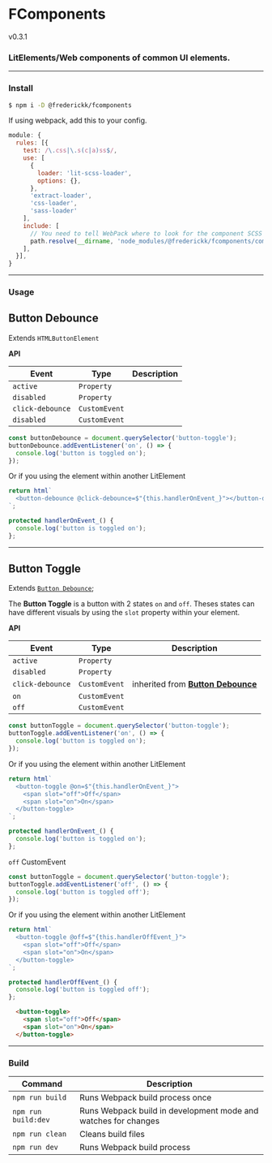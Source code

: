 # FComponents

v0.3.1

### LitElements/Web components of common UI elements.

---
### Install

```bash
$ npm i -D @frederickk/fcomponents
```

If using webpack, add this to your config.

```js
module: {
  rules: [{
    test: /\.css|\.s(c|a)ss$/,
    use: [
      {
        loader: 'lit-scss-loader',
        options: {},
      },
      'extract-loader',
      'css-loader',
      'sass-loader'
    ],
    include: [
      // You need to tell WebPack where to look for the component SCSS files.
      path.resolve(__dirname, 'node_modules/@frederickk/fcomponents/components'),
    ],
  }],
}
```

---
### Usage

## Button Debounce

Extends `HTMLButtonElement`

**API**

| Event            | Type             | Description |
| ---------------- | ---------------- | ----------- |
| `active`         | `Property`       |             |
| `disabled`       | `Property`       |             |
| `click-debounce` | `CustomEvent`    |             |
| `disabled`       | `CustomEvent`    |             |


```js
const buttonDebounce = document.querySelector('button-toggle');
buttonDebounce.addEventListener('on', () => {
  console.log('button is toggled on');
});
```

Or if you using the element within another LitElement

```ts
return html`
  <button-debounce @click-debounce=$"{this.handlerOnEvent_}"></button-debounce>
`;

protected handlerOnEvent_() {
  console.log('button is toggled on');
};
```

---
## Button Toggle

Extends [`Button Debounce`](#button-debounce);

The **Button Toggle** is a button with 2 states `on` and `off`. Theses states can have different visuals by using the `slot` property within your element.

**API**

| Event            | Type             | Description |
| ---------------- | ---------------- | ----------- |
| `active`         | `Property`       |             |
| `disabled`       | `Property`       |             |
| `click-debounce` | `CustomEvent`    | inherited from [**Button Debounce**](#button-debounce) |
| `on`             | `CustomEvent`    | |
| `off`            | `CustomEvent`    | |


```js
const buttonToggle = document.querySelector('button-toggle');
buttonToggle.addEventListener('on', () => {
  console.log('button is toggled on');
});
```

Or if you using the element within another LitElement

```ts
return html`
  <button-toggle @on=$"{this.handlerOnEvent_}">
    <span slot="off">Off</span>
    <span slot="on">On</span>
  </button-toggle>
`;

protected handlerOnEvent_() {
  console.log('button is toggled on');
};
```

`off` CustomEvent

```ts
const buttonToggle = document.querySelector('button-toggle');
buttonToggle.addEventListener('off', () => {
  console.log('button is toggled off');
});
```

Or if you using the element within another LitElement

```js
return html`
  <button-toggle @off=$"{this.handlerOffEvent_}">
    <span slot="off">Off</span>
    <span slot="on">On</span>
  </button-toggle>
`;

protected handlerOffEvent_() {
  console.log('button is toggled off');
};
```


```html
  <button-toggle>
    <span slot="off">Off</span>
    <span slot="on">On</span>
  </button-toggle>
```


---
### Build

| Command             | Description |
| ------------------- | ----------- |
| `npm run build`     | Runs Webpack build process once |
| `npm run build:dev` | Runs Webpack build in development mode and watches for changes |
| `npm run clean`     | Cleans build files |
| `npm run dev`       | Runs Webpack build process |



